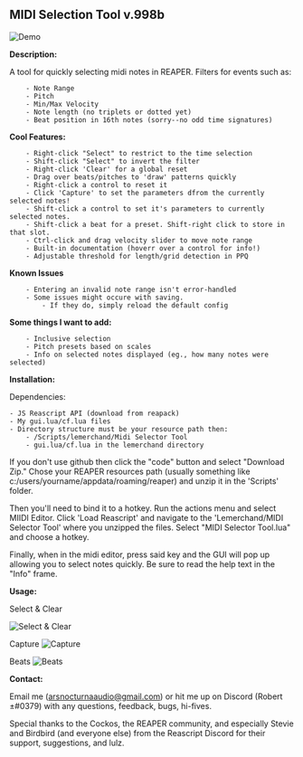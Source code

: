 
## MIDI Selection Tool v.998b

![Demo](https://t2361428.p.clickup-attachments.com/t2361428/9812d5e3-079e-4ec7-b53e-31a32272d4d1/dem.gif?view=open)

**Description:**

A tool for quickly selecting midi notes in REAPER. Filters for events such as:
		
		- Note Range
		- Pitch
		- Min/Max Velocity 
		- Note length (no triplets or dotted yet)
		- Beat position in 16th notes (sorry--no odd time signatures)

**Cool Features:**

		- Right-click "Select" to restrict to the time selection
		- Shift-click "Select" to invert the filter
		- Right-click 'Clear' for a global reset
		- Drag over beats/pitches to 'draw' patterns quickly
		- Right-click a control to reset it
		- Click 'Capture' to set the parameters dfrom the currently selected notes!
		- Shift-click a control to set it's parameters to currently selected notes.
		- Shift-click a beat for a preset. Shift-right click to store in that slot.
		- Ctrl-click and drag velocity slider to move note range
		- Built-in documentation (hoverr over a control for info!)
		- Adjustable threshold for length/grid detection in PPQ

**Known Issues**

		- Entering an invalid note range isn't error-handled
		- Some issues might occure with saving.
			- If they do, simply reload the default config

**Some things I want to add:**

		- Inclusive selection
		- Pitch presets based on scales
		- Info on selected notes displayed (eg., how many notes were selected)

**Installation:**

Dependencies: 
	
	- JS Reascript API (download from reapack)
	- My gui.lua/cf.lua files 
	- Directory structure must be your resource path then:
		- /Scripts/lemerchand/Midi Selector Tool
		- gui.lua/cf.lua in the lemerchand directory


If you don't use github then click the "code" button and select "Download Zip." Chose your REAPER resources path (usually something like c:/users/yourname/appdata/roaming/reaper) and unzip it in the 'Scripts' folder. 

Then you'll need to bind it to a hotkey. Run the actions menu and select MIIDI Editor. Click 'Load Reascript' and navigate to the 'Lemerchand/MIDI Selector Tool' where you unzipped the files. Select "MIDI Selector Tool.lua" and choose a hotkey. 

Finally, when in the midi editor, press said key and the GUI will pop up allowing you to select notes quickly. Be sure to read the help text in the "Info" frame. 


**Usage:**

Select & Clear 

![Select & Clear](https://t2361428.p.clickup-attachments.com/t2361428/6efef399-0277-48e2-a40d-54ae0f79aafe/select-clear.gif?view=open)

Capture
![Capture](https://t2361428.p.clickup-attachments.com/t2361428/2d6eac77-210a-4cb0-b2a4-76be8315dbd2/capture.gif?view=open)

Beats
![Beats](https://t2361428.p.clickup-attachments.com/t2361428/e640485a-de4a-4d98-8457-bc13d7ea3bfb/beats.gif?view=open)

**Contact:**

Email me (arsnocturnaaudio@gmail.com) or hit me up on Discord (Robert ±#0379) with any questions, feedback, bugs, hi-fives. 	

Special thanks to the Cockos, the REAPER community, and especially Stevie and Birdbird (and everyone else) from the Reascript Discord for their support, suggestions, and lulz. 